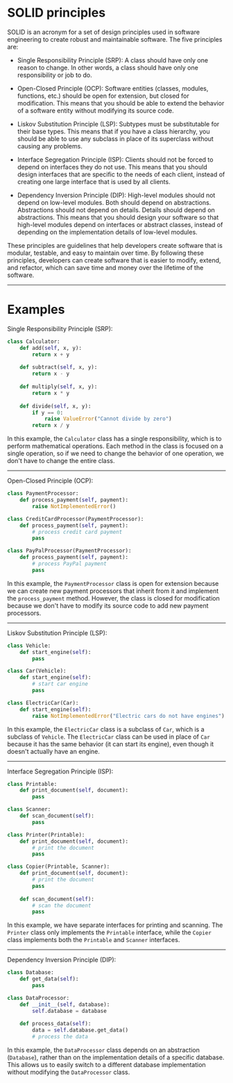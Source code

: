 # SOLID principles

SOLID is an acronym for a set of design principles used in software engineering to create robust and maintainable software. The five principles are:

- Single Responsibility Principle (SRP): A class should have only one reason to change. In other words, a class should have only one responsibility or job to do.

- Open-Closed Principle (OCP): Software entities (classes, modules, functions, etc.) should be open for extension, but closed for modification. This means that you should be able to extend the behavior of a software entity without modifying its source code.

- Liskov Substitution Principle (LSP): Subtypes must be substitutable for their base types. This means that if you have a class hierarchy, you should be able to use any subclass in place of its superclass without causing any problems.

- Interface Segregation Principle (ISP): Clients should not be forced to depend on interfaces they do not use. This means that you should design interfaces that are specific to the needs of each client, instead of creating one large interface that is used by all clients.

- Dependency Inversion Principle (DIP): High-level modules should not depend on low-level modules. Both should depend on abstractions. Abstractions should not depend on details. Details should depend on abstractions. This means that you should design your software so that high-level modules depend on interfaces or abstract classes, instead of depending on the implementation details of low-level modules.

These principles are guidelines that help developers create software that is modular, testable, and easy to maintain over time. By following these principles, developers can create software that is easier to modify, extend, and refactor, which can save time and money over the lifetime of the software.

---

# Examples

Single Responsibility Principle (SRP):

```py
class Calculator:
    def add(self, x, y):
        return x + y
    
    def subtract(self, x, y):
        return x - y
    
    def multiply(self, x, y):
        return x * y
    
    def divide(self, x, y):
        if y == 0:
            raise ValueError("Cannot divide by zero")
        return x / y
```
In this example, the `Calculator` class has a single responsibility, which is to perform mathematical operations. Each method in the class is focused on a single operation, so if we need to change the behavior of one operation, we don't have to change the entire class.

---

Open-Closed Principle (OCP):

```py
class PaymentProcessor:
    def process_payment(self, payment):
        raise NotImplementedError()

class CreditCardProcessor(PaymentProcessor):
    def process_payment(self, payment):
        # process credit card payment
        pass

class PayPalProcessor(PaymentProcessor):
    def process_payment(self, payment):
        # process PayPal payment
        pass
```
In this example, the `PaymentProcessor` class is open for extension because we can create new payment processors that inherit from it and implement the `process_payment` method. However, the class is closed for modification because we don't have to modify its source code to add new payment processors.

---

Liskov Substitution Principle (LSP):

```py
class Vehicle:
    def start_engine(self):
        pass

class Car(Vehicle):
    def start_engine(self):
        # start car engine
        pass

class ElectricCar(Car):
    def start_engine(self):
        raise NotImplementedError("Electric cars do not have engines")
```

In this example, the `ElectricCar` class is a subclass of `Car`, which is a subclass of `Vehicle`. The `ElectricCar` class can be used in place of `Car` because it has the same behavior (it can start its engine), even though it doesn't actually have an engine.

---

Interface Segregation Principle (ISP):

```py
class Printable:
    def print_document(self, document):
        pass

class Scanner:
    def scan_document(self):
        pass

class Printer(Printable):
    def print_document(self, document):
        # print the document
        pass

class Copier(Printable, Scanner):
    def print_document(self, document):
        # print the document
        pass
    
    def scan_document(self):
        # scan the document
        pass
```

In this example, we have separate interfaces for printing and scanning. The `Printer` class only implements the `Printable` interface, while the `Copier` class implements both the `Printable` and `Scanner` interfaces.

---

Dependency Inversion Principle (DIP):

```py
class Database:
    def get_data(self):
        pass

class DataProcessor:
    def __init__(self, database):
        self.database = database
    
    def process_data(self):
        data = self.database.get_data()
        # process the data
```

In this example, the `DataProcessor` class depends on an abstraction (`Database`), rather than on the implementation details of a specific database. This allows us to easily switch to a different database implementation without modifying the `DataProcessor` class.
